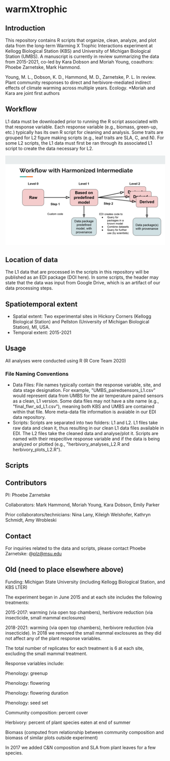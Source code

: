 # warmXtrophic

## Introduction

This repository contains R scripts that organize, clean, analyze, and plot data from the long-term Warming X Trophic Interactions experiment at Kellogg Biological Station (KBS) and University of Michigan Biological Station (UMBS). A manuscript is currently in review summarizing the data from 2015-2021, co-led by Kara Dobson and Moriah Young, coauthors: Phoebe Zarnetske, Mark Hammond.

Young, M. L., Dobson, K. D., Hammond, M. D., Zarnetske, P. L. In review. Plant
community responses to direct and herbivore-mediated indirect effects of climate warming
across multiple years. Ecology. *Moriah and Kara are joint first authors

## Workflow

L1 data must be downloaded prior to running the R script associated with that response variable. Each response variable (e.g., biomass, green-up, etc.) typically has its own R script for cleaning and analysis. Some traits are grouped for L2 figure making scripts (e.g., leaf traits are SLA, C, and N). For some L2 scripts, the L1 data must first be ran through its associated L1 script to create the data necessary for L2.

![EDI Workflow Image](docs/EDI_harmonization_procedure_general.png)

## Location of data

The L1 data that are processed in the scripts in this repository will be published as an EDI package (DOI here). In some scripts, the header may state that the data was input from Google Drive, which is an artifact of our data processing steps.

## Spatiotemporal extent

- Spatial extent: Two experimental sites in Hickory Corners (Kellogg Biological Station) and Pellston (University of Michigan Biological Station), MI, USA.
- Temporal extent: 2015-2021

## Usage

All analyses were conducted using R (R Core Team 2020)

### File Naming Conventions

- Data Files: File names typically contain the response variable, site, and data stage designation. For example, "UMBS_pairedsensors_L1.csv" would represent data from UMBS for the air temperature paired sensors as a clean, L1 version. Some data files may not have a site name (e.g., "final_flwr_sd_L1.csv"), meaning both KBS and UMBS are contained within that file. More meta-data file information is avaiable in our EDI data repository.
- Scripts: Scripts are separated into two folders: L1 and L2. L1 files take raw data and clean it, thus resulting in our clean L1 data files available in EDI. The L2 files take the cleaned data and analyse/plot it. Scripts are named with their respecitive response variable and if the data is being analyzed or plotted (e.g., "herbivory_analyses_L2.R and herbivory_plots_L2.R").

## Scripts

## Contributors

PI: Phoebe Zarnetske

Collaborators: Mark Hammond, Moriah Young, Kara Dobson, Emily Parker

Prior collaborators/technicians: Nina Lany, Kileigh Welshofer, Kathryn Schmidt, Amy Wrobleski

## Contact

For inquiries related to the data and scripts, please contact Phoebe Zarnetske: @plz@msu.edu

## Old (need to place elsewhere above)

Funding: Michigan State University (including Kellogg Biological Station, and KBS LTER)

The experiment began in June 2015 and at each site includes the following treatments:

2015-2017: warming (via open top chambers), herbivore reduction (via insecticide, small mammal exclosures)

2018-2021: warming (via open top chambers), herbivore reduction (via insecticide). In 2018 we removed the small mammal exclosures as they did not affect any of the plant response variables.

The total number of replicates for each treatment is 6 at each site, excluding the small mammal treatment.

Response variables include:

Phenology: greenup

Phenology: flowering

Phenology: flowering duration

Phenology: seed set

Community composition: percent cover

Herbivory: percent of plant species eaten at end of summer

Biomass (computed from relationship between community composition and biomass of similar plots outside experiment)

In 2017 we added C&N composition and SLA from plant leaves for a few species.
